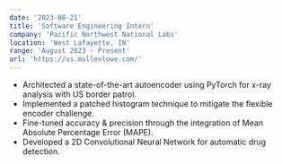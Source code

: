 ```yaml
---
date: '2023-08-21'
title: 'Software Engineering Intern'
company: 'Pacific Northwest National Labs'
location: 'West Lafayette, IN'
range: 'August 2023 - Present'
url: 'https://us.mullenlowe.com/'
---
```


- Architected a state-of-the-art autoencoder using PyTorch for x-ray analysis with US border patrol.
- Implemented a patched histogram technique to mitigate the flexible encoder challenge.
- Fine-tuned accuracy & precision through the integration of Mean Absolute Percentage Error (MAPE).
- Developed a 2D Convolutional Neural Network for automatic drug detection.

